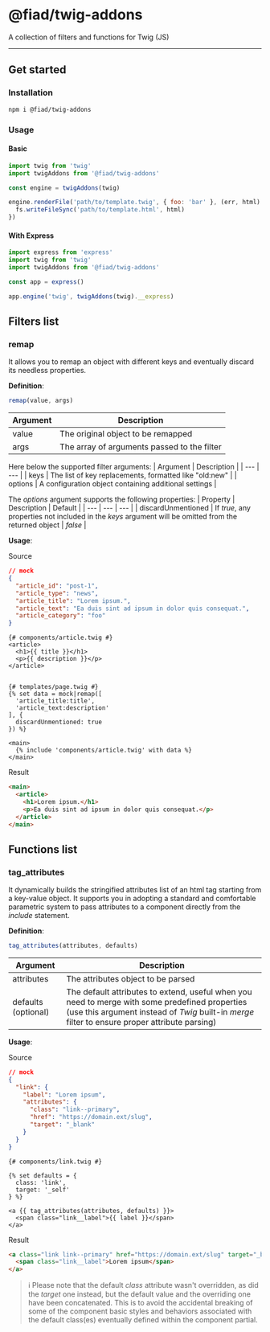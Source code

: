 # @fiad/twig-addons

A collection of filters and functions for Twig (JS)

---

## Get started

### Installation
```
npm i @fiad/twig-addons
```

### Usage

#### Basic
```js
import twig from 'twig'
import twigAddons from '@fiad/twig-addons'

const engine = twigAddons(twig)

engine.renderFile('path/to/template.twig', { foo: 'bar' }, (err, html) => {
  fs.writeFileSync('path/to/template.html', html)
})
```

#### With Express
```js
import express from 'express'
import twig from 'twig'
import twigAddons from '@fiad/twig-addons'

const app = express()

app.engine('twig', twigAddons(twig).__express)
```

## Filters list

### remap
It allows you to remap an object with different keys and eventually discard its needless properties.

__Definition__:
```js
remap(value, args)
```

| Argument | Description |
| --- | --- |
| value | The original object to be remapped |
| args | The array of arguments passed to the filter |

Here below the supported filter arguments:
| Argument | Description |
| --- | --- |
| keys | The list of key replacements, formatted like "old:new" |
| options | A configuration object containing additional settings |

The *options* argument supports the following properties:
| Property | Description | Default |
| --- | --- | --- |
| discardUnmentioned | If *true*, any properties not included in the *keys* argument will be omitted from the returned object | *false* |


__Usage__:

Source
```json
// mock
{
  "article_id": "post-1",
  "article_type": "news",
  "article_title": "Lorem ipsum.",
  "article_text": "Ea duis sint ad ipsum in dolor quis consequat.",
  "article_category": "foo"
}
```

```twig
{# components/article.twig #}
<article>
  <h1>{{ title }}</h1>
  <p>{{ description }}</p>
</article>


{# templates/page.twig #}
{% set data = mock|remap([
  'article_title:title',
  'article_text:description'
], {
  discardUnmentioned: true
}) %}

<main>
  {% include 'components/article.twig' with data %}
</main>
```

Result
```html
<main>
  <article>
    <h1>Lorem ipsum.</h1>
    <p>Ea duis sint ad ipsum in dolor quis consequat.</p>
  </article>
</main>
```


## Functions list

### tag_attributes
It dynamically builds the stringified attributes list of an html tag starting from a key-value object. It supports you in adopting a standard and comfortable parametric system to pass attributes to a component directly from the *include* statement.

__Definition__:
```js
tag_attributes(attributes, defaults)
```

| Argument | Description |
| --- | --- |
| attributes | The attributes object to be parsed |
| defaults (optional) | The default attributes to extend, useful when you need to merge with some predefined properties (use this argument instead of *Twig* built-in *merge* filter to ensure proper attribute parsing) |


__Usage__:

Source
```json
// mock
{
  "link": {
    "label": "Lorem ipsum",
    "attributes": {
      "class": "link--primary",
      "href": "https://domain.ext/slug",
      "target": "_blank"
    }
  }
}
```

```twig
{# components/link.twig #}

{% set defaults = {
  class: 'link',
  target: '_self'
} %}

<a {{ tag_attributes(attributes, defaults) }}>
  <span class="link__label">{{ label }}</span>
</a>
```

Result
```html
<a class="link link--primary" href="https://domain.ext/slug" target="_blank">
  <span class="link__label">Lorem ipsum</span>
</a>
```

> ℹ️ Please note that the default *class* attribute wasn't overridden, as did the *target* one instead, but the default value and the overriding one have been concatenated. This is to avoid the accidental breaking of some of the component basic styles and behaviors associated with the default class(es) eventually defined within the component partial.